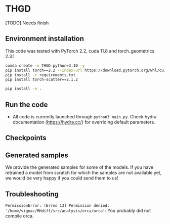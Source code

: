# THGD

[TODO] Needs finish

## Environment installation
This code was tested with PyTorch 2.2, cuda 11.8 and torch_geometrics 2.3.1

```bash
conda create -n THGD python=3.10 -y
pip install torch==2.2 --index-url https://download.pytorch.org/whl/cu121
pip install -r requirements.txt
pip install torch-scatter==2.1.2

pip install -e .
```

## Run the code
  
  - All code is currently launched through `python3 main.py`. Check hydra documentation (https://hydra.cc/) for overriding default parameters.
    
## Checkpoints

## Generated samples

We provide the generated samples for some of the models. If you have retrained a model from scratch for which the samples are
not available yet, we would be very happy if you could send them to us!


## Troubleshooting 

`PermissionError: [Errno 13] Permission denied: '/home/vignac/MHdiff/src/analysis/orca/orca'`: You probably did not compile orca.